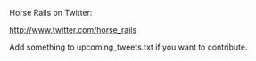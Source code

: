 Horse Rails on Twitter:

http://www.twitter.com/horse_rails

Add something to upcoming_tweets.txt if you want to contribute.
